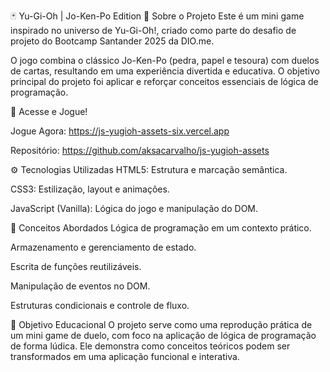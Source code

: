 🃏 Yu-Gi-Oh | Jo-Ken-Po Edition
🚀 Sobre o Projeto
Este é um mini game inspirado no universo de Yu-Gi-Oh!, criado como parte do desafio de projeto do Bootcamp Santander 2025 da DIO.me.

O jogo combina o clássico Jo-Ken-Po (pedra, papel e tesoura) com duelos de cartas, resultando em uma experiência divertida e educativa. O objetivo principal do projeto foi aplicar e reforçar conceitos essenciais de lógica de programação.

🔗 Acesse e Jogue!

Jogue Agora: https://js-yugioh-assets-six.vercel.app

Repositório: https://github.com/aksacarvalho/js-yugioh-assets

⚙️ Tecnologias Utilizadas
HTML5: Estrutura e marcação semântica.

CSS3: Estilização, layout e animações.

JavaScript (Vanilla): Lógica do jogo e manipulação do DOM.

🧠 Conceitos Abordados
Lógica de programação em um contexto prático.

Armazenamento e gerenciamento de estado.

Escrita de funções reutilizáveis.

Manipulação de eventos no DOM.

Estruturas condicionais e controle de fluxo.

🎯 Objetivo Educacional
O projeto serve como uma reprodução prática de um mini game de duelo, com foco na aplicação de lógica de programação de forma lúdica. Ele demonstra como conceitos teóricos podem ser transformados em uma aplicação funcional e interativa.


